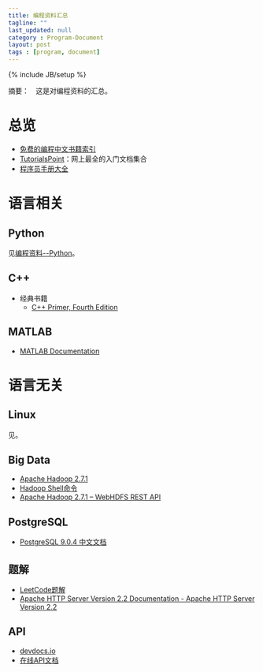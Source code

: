 ```yaml
---
title: 编程资料汇总
tagline: ""
last_updated: null
category : Program-Document
layout: post
tags : [program, document]
---
```


{% include JB/setup %}

摘要：　这是对编程资料的汇总。

<!-- more -->


# 总览
+ [免费的编程中文书籍索引](https://github.com/justjavac/free-programming-books-zh_CN)
+ [TutorialsPoint](http://www.tutorialspoint.com/index.htm)：网上最全的入门文档集合
+ [程序员手册大全](http://manual.51yip.com/)



# 语言相关

## Python

见[编程资料--Python](http://asin929.github.io/2016/04/09/%E7%BC%96%E7%A8%8B%E8%B5%84%E6%96%99-Python)。

## C++
+ 经典书籍
    + [C++ Primer, Fourth Edition](http://manual.51yip.com/c++/)

## MATLAB
+ [MATLAB Documentation](http://www.mathworks.com/help/)


# 语言无关

## Linux
见[]()。

## Big Data
+ [Apache Hadoop 2.7.1](http://hadoop.apache.org/docs/current/hadoop-project-dist/hadoop-common/FileSystemShell.html#rmdir)
+ [Hadoop Shell命令](http://hadoop.apache.org/docs/current/hadoop-project-dist/hadoop-common/FileSystemShell.html#rmdir)
+ [Apache Hadoop 2.7.1 – WebHDFS REST API](http://hadoop.apache.org/docs/current/hadoop-project-dist/hadoop-hdfs/WebHDFS.html)

## PostgreSQL
+ [PostgreSQL 9.0.4 中文文档](http://manual.51yip.com/postgresql/)

## 题解
+ [LeetCode题解](https://www.gitbook.com/book/siddontang/leetcode-solution/details)
+ [Apache HTTP Server Version 2.2 Documentation - Apache HTTP Server Version 2.2](http://httpd.apache.org/docs/2.2/)

## API
+ [devdocs.io](http://devdocs.io/)
+ [在线API文档](http://tool.oschina.net/apidocs)
